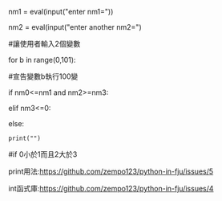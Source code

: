 nm1 = eval(input("enter nm1=")) 

nm2 = eval(input("enter another nm2=")

#讓使用者輸入2個變數

for b in range(0,101):

#宣告變數b執行100變

if nm0<=nm1 and nm2>=nm3:

elif nm3<=0:

else:

    print("")
    
#if 0小於1而且2大於3

print用法:https://github.com/zempo123/python-in-fju/issues/5

int函式庫:https://github.com/zempo123/python-in-fju/issues/4
